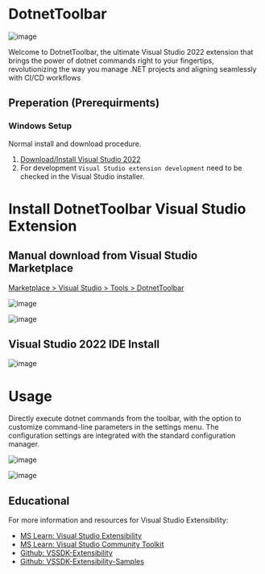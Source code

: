# DotnetToolbar

![image](https://user-images.githubusercontent.com/97656046/282954887-1d691cb1-b24b-4827-be11-c96cd83d5a12.png)

Welcome to DotnetToolbar, the ultimate Visual Studio 2022 extension that brings the power of dotnet commands right to your fingertips, revolutionizing the way you manage .NET projects and aligning seamlessly with CI/CD workflows

## Preperation (Prerequirments)
  
### Windows Setup

Normal install and download procedure.
  1. [Download/Install Visual Studio 2022](https://visualstudio.microsoft.com/downloads/)
  2. For development `Visual Studio extension development` need to be checked in the Visual Studio installer.

# Install DotnetToolbar Visual Studio Extension

## Manual download from Visual Studio Marketplace
[Marketplace > Visual Studio > Tools > DotnetToolbar](https://marketplace.visualstudio.com/items?itemName=Coree-CarstenRiedel.CoreeDotnetToolbar)

![image](https://github.com/carsten-riedel/Coree.VisualStudio.DotnetToolbar/assets/97656046/0e21991a-6a0b-4098-92d9-bc9b10d97e0e)

![image](https://github.com/carsten-riedel/Coree.VisualStudio.DotnetToolbar/assets/97656046/99aace5b-00de-4419-bd04-5d2e7f46dff3)


## Visual Studio 2022 IDE Install
![image](https://user-images.githubusercontent.com/97656046/285142705-52f226a2-1e5d-4093-9e6a-7402e6b43870.png)

# Usage
Directly execute dotnet commands from the toolbar, with the option to customize command-line parameters in the settings menu.
The configuration settings are integrated with the standard configuration manager.

![image](https://user-images.githubusercontent.com/97656046/285170297-32269767-d4ba-4eca-89b5-48592c6706ba.png)

![image](https://user-images.githubusercontent.com/97656046/285170963-95286bbc-0097-4e02-a0e1-3f51afeaad75.png)

## Educational

For more information and resources for Visual Studio Extensibility:
  - [MS Learn: Visual Studio Extensibility](https://learn.microsoft.com/en-US/visualstudio/extensibility/?view=vs-2022)
  - [MS Learn: Visual Studio Community Toolkit](https://learn.microsoft.com/en-us/visualstudio/extensibility/vsix/visual-studio-community-toolkit?view=vs-2022)
  - [Github: VSSDK-Extensibility](https://github.com/microsoft/VSExtensibility)
  - [Github: VSSDK-Extensibility-Samples](https://github.com/Microsoft/VSSDK-Extensibility-Samples)

